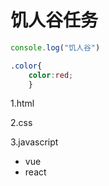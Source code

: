 # 饥人谷任务
````JavaScript
console.log("饥人谷")
````
````css
.color{
    color:red;
    }
````
1.html

2.css

3.javascript

* vue
* react
